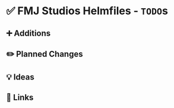 # ✅ FMJ Studios Helmfiles - `TODO`s

## ➕ Additions

## ✏️ Planned Changes

## 💡 Ideas

## 🔗 Links

<!-- INTERNAL REFERENCES -->

<!-- File references -->

<!-- General links -->
